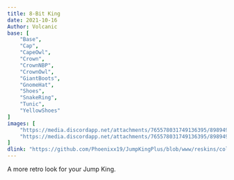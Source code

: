 ```yaml
---
title: 8-Bit King
date: 2021-10-16
Author: Volcanic
base: [
    "Base", 
    "Cap",
    "CapeOwl",
    "Crown",
    "CrownNBP",
    "CrownOwl",
    "GiantBoots",
    "GnomeHat",
    "Shoes",
    "SnakeRing",
    "Tunic",
    "YellowShoes"
]
images: [
    "https://media.discordapp.net/attachments/765578031749136395/898949630488887326/thumbnail.PNG",
    "https://media.discordapp.net/attachments/765578031749136395/898949615213219890/i_think_this_is_what_im_supposed_to_put_here_right_just_another_screenshot.png"
]
dlink: "https://github.com/Phoenixx19/JumpKingPlus/blob/www/reskins/collections/8-Bit_King.zip"
---
```


A more retro look for your Jump King.